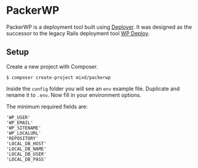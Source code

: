 # PackerWP

PackerWP is a deployment tool built using [Deployer](https://deployer.org/). It was designed as the successor to the legacy Rails deployment tool [WP Deploy](https://github.com/mixd/wp-deploy).

## Setup

Create a new project with Composer.

```
$ composer create-project mixd/packerwp
```

Inside the `config` folder you will see an `env` example file. Duplicate and rename it to `.env`. Now fill in your environment options.

The minimum required fields are:

    'WP_USER'
    'WP_EMAIL'
    'WP_SITENAME'
    'WP_LOCALURL'
    'REPOSITORY'
    'LOCAL_DB_HOST'
    'LOCAL_DB_NAME'
    'LOCAL_DB_USER'
    'LOCAL_DB_PASS'
